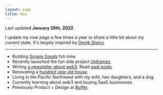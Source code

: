 ```yaml
---
layout: page
title: Now
---
```


Last updated **January 26th, 2022**.

I update my _now page_ a few times a year to share a little bit about my current state. It's largely inspired by [Derek Sivers](https://sive.rs/now).

---

- Building [Simple Goods](https://simplegoods.co) full-time. 
- Recently launched the fun side project [Unframes](https://unfram.es).
- Writing [a newsletter about web3](https://web3.tdub.co/). Read [past posts](/web3).
- Renovating a [hundred year old house](https://www.instagram.com/cherrystreetrenovation/).
- Living in the Pacific Northwest with my wife, two daughters, and a dog.
- Currently learning about web3 and buying SaaS businesses.
- Previously Product + Design at [Buffer](https://buffer.com).
